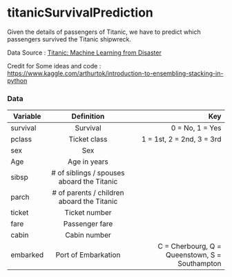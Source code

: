# titanicSurvivalPrediction

Given the details of passengers of Titanic, we have to predict which passengers survived the Titanic shipwreck.

Data Source : [Titanic: Machine Learning from Disaster](https://www.kaggle.com/c/titanic/overview)

Credit for Some ideas and code : https://www.kaggle.com/arthurtok/introduction-to-ensembling-stacking-in-python

### Data

| Variable | Definition | Key|
| ------------- |:-------------:| -----:|
| survival | Survival   |0 = No, 1 = Yes|
| pclass   | Ticket class|1 = 1st, 2 = 2nd, 3 = 3rd|
| sex      | Sex | |
| Age      | Age in years | |
| sibsp    | # of siblings / spouses aboard the Titanic| |
| parch    | # of parents / children aboard the Titanic | |
| ticket   | Ticket number | |
| fare     | Passenger fare | |
| cabin    | Cabin number | |
| embarked | Port of Embarkation | C = Cherbourg, Q = Queenstown, S = Southampton|
